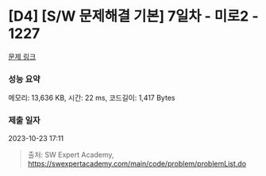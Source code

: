 # [D4] [S/W 문제해결 기본] 7일차 - 미로2 - 1227 

[문제 링크](https://swexpertacademy.com/main/code/problem/problemDetail.do?contestProbId=AV14wL9KAGkCFAYD) 

### 성능 요약

메모리: 13,636 KB, 시간: 22 ms, 코드길이: 1,417 Bytes

### 제출 일자

2023-10-23 17:11



> 출처: SW Expert Academy, https://swexpertacademy.com/main/code/problem/problemList.do
